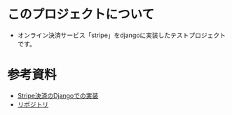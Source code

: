 # このプロジェクトについて
- オンライン決済サービス「stripe」をdjangoに実装したテストプロジェクトです。

# 参考資料
- [Stripe決済のDjangoでの実装](https://qiita.com/k_ken/items/444aaae741ea61abb639)
- [リポジトリ](https://github.com/k-ken-t4g/django_stripe_one-time-checkout)
